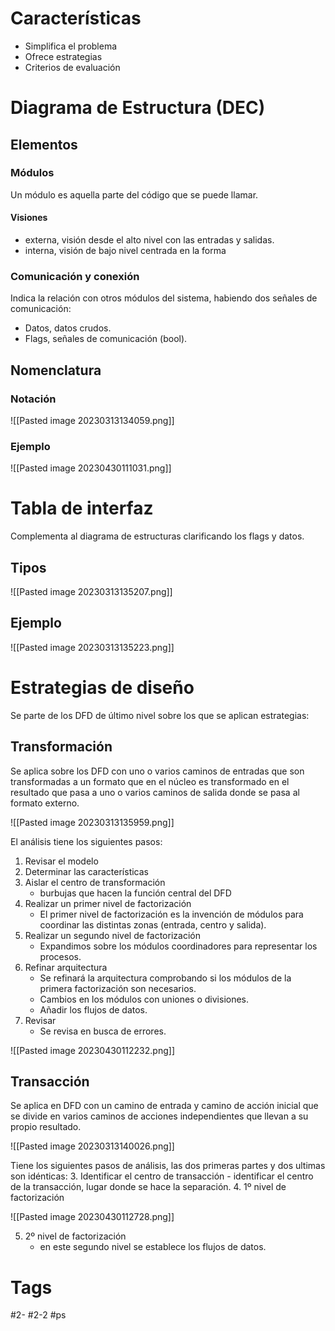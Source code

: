 # Características
- Simplifica el problema
- Ofrece estrategias
- Criterios de evaluación

# Diagrama de Estructura (DEC)
## Elementos
### Módulos
Un módulo es aquella parte del código que se puede llamar.
#### Visiones
- externa, visión desde el alto nivel con las entradas y salidas.
- interna, visión de bajo nivel centrada en la forma

### Comunicación y conexión
Indica la relación con otros módulos del sistema, habiendo dos señales de comunicación:
- Datos, datos crudos.
- Flags, señales de comunicación (bool).
## Nomenclatura
### Notación

![[Pasted image 20230313134059.png]]

### Ejemplo

![[Pasted image 20230430111031.png]]

# Tabla de interfaz
Complementa al diagrama de estructuras clarificando los flags y datos.
## Tipos

![[Pasted image 20230313135207.png]]

## Ejemplo

![[Pasted image 20230313135223.png]]

# Estrategias de diseño
Se parte de los DFD de último nivel sobre los que se aplican estrategias:
## Transformación
Se aplica sobre los DFD con uno o varios caminos de entradas que son transformadas a un formato que en el núcleo es transformado en el resultado que pasa a uno o varios caminos de salida donde se pasa al formato externo.

![[Pasted image 20230313135959.png]]

El análisis tiene los siguientes pasos:
1. Revisar el modelo
2. Determinar las características
3. Aislar el centro de transformación
	- burbujas que hacen la función central del DFD
4. Realizar un primer nivel de factorización
	- El primer nivel de factorización es la invención de módulos para coordinar las distintas zonas (entrada, centro y salida).
5. Realizar un segundo nivel de factorización
	- Expandimos sobre los módulos coordinadores para representar los procesos.
6. Refinar arquitectura
	- Se refinará la arquitectura comprobando si los módulos de la primera factorización son necesarios.
	- Cambios en los módulos con uniones o divisiones.
	- Añadir los flujos de datos.
7. Revisar
	- Se revisa en busca de errores.

![[Pasted image 20230430112232.png]]

## Transacción
Se aplica en DFD con un camino de entrada y camino de acción inicial que se divide en varios caminos de acciones independientes que llevan a su propio resultado.

![[Pasted image 20230313140026.png]]

Tiene los siguientes pasos de análisis, las dos primeras partes y dos ultimas son idénticas:
3. Identificar el centro de transacción
	- identificar el centro de la transacción, lugar donde se hace la separación.
4. 1º nivel de factorización

![[Pasted image 20230430112728.png]]

5. 2º nivel de factorización
	- en este segundo nivel se establece los flujos de datos.

# Tags
#2- 
#2-2 
#ps